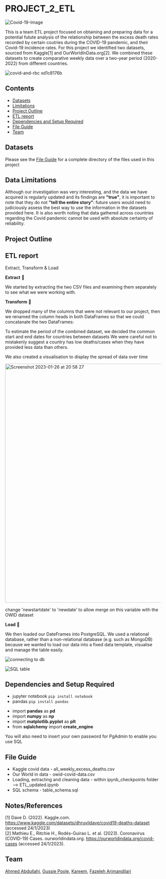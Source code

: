 # PROJECT_2_ETL
![Covid-19-Image](https://user-images.githubusercontent.com/115706722/214872996-5228129b-827e-46d6-b84f-87f859921b3f.jpg)


This is a team ETL project focused on obtaining and preparing data for a potential futute analysis of the relationship between the excess death rates recorded by certain coutries during the COVID-19 pandemic, and their Covid-19 incidence rates. For this project we identified two datasets, sourced from Kaggle[1] and OurWorldInData.org[2]. We combined these datasets to create comparative weekly data over a two-year period (2020-2022) from different countries.


![covid-and-rbc xd1c8176b](https://user-images.githubusercontent.com/115706722/214858201-ab241306-e267-4f41-96dc-cbcd44e1a4e1.jpg)


## Contents

* [Datasets](#dataset-header)
* [Limitations](#limitations-header)
* [Project Outline](#project-header)
* [ETL report](#ETL-header)
* [Dependencies and Setup Required](#dependencies-header)
* [File Guide](#file-header)
* [Team](#team-header)


## <a id="dataset-header"></a>Datasets

Please see the [File Guide](#file-header) for a complete directory of the files used in this project

## <a id="limitations-header">Data Limitations
Although our investigation was very interesting, and the data we have acquired is regularly updated and its findings are **"true"**, it is important to note that they do not **"tell the entire story"**: future users would need to judiciously assess the best way to use the information in the datasets provided here. It is also worth noting that data gathered across countries regarding the Covid pandemic cannot be used with absolute certainty of reliability.

## <a id="project-header"></a>Project Outline

## <a id="ETL-header"></a>ETL report
 Extract, Transform & Load
 
 **Extract** 📂
 
We started by extracting the two CSV files and examining them separately to see what we were working with.

**Transform** 🧹

We dropped many of the columns that were not relevant to our project, then we renamed the column heads in both DataFrames so that we could concatanate the two DataFrames:

To estimate the period of the combined dataset, we decided the common start and end dates for countries between datasets 
We were careful not to mistakenly suggest a country has low deaths/cases when they have provided less data than others.

We also created a visualisation to display the spread of data over time 

 
 <img width="774" alt="Screenshot 2023-01-26 at 20 58 27" src="https://user-images.githubusercontent.com/115706722/214949142-d1886845-9493-4665-b457-c08ea9d7123a.png">

change 'newstartdate' to 'newdate' to allow merge on this variable with the OWID dataset


**Load** 📠
 
We then loaded our DateFrames into PostgreSQL. We used  a relational database, rather than a non-relational database (e.g. such as MongoDB) because we wanted to load our data into a fixed data template, visualise and manage the table easily.


![connecting to db](https://user-images.githubusercontent.com/115706722/214947386-026b1d87-4909-4f10-ad7a-b977c8ab8150.png)
 
![SQL table](https://user-images.githubusercontent.com/115706722/214947406-8f8210da-ce72-4afe-a4d8-e781cda1da9d.png)

## <a id="dependencies-header"></a>Dependencies and Setup Required

* jupyter notebook `pip install notebook`
* pandas `pip install pandas`

- import **pandas** as **pd**
- import **numpy** as **np**
- import **matplotlib.pyplot** as **plt**
- from **sqlalchemy** import **create_engine**

You will also need to insert your own password for PgAdmin to enable you use SQL


## <a id="file-header"></a>**File Guide**

 - Kaggle covid data -  all_weekly_excess_deaths.csv
 - Our World in data - owid-covid-data.csv
 - Loading, extracting and cleaning data - within ipynb_checkpoints folder --> ETL_updated.ipynb
 - SQL schema - table_schema.sql
 
## <a id="notes-header"></a>**Notes/References**


[1] Dave D. (2022). Kaggle.com. https://www.kaggle.com/datasets/dhruvildave/covid19-deaths-dataset (accessed 24/1/2023)  
[2] Mathieu E., Ritchie H., Rodés-Guirao L. et al. (2023). Coronavirus (COVID-19) Cases. ourworldindata.org. https://ourworldindata.org/covid-cases (accessed 24/1/2023).


## <a id="team-header"></a> Team
[Ahmed Abdullahi](https://github.com/Ahmedabdullahi1),
[Gussie Poole](https://github.com/gussiepoole),
[Kareem](https://github.com/a-kareem),
[Fazeleh Arjmandilari](https://github.com/FazelehA)

